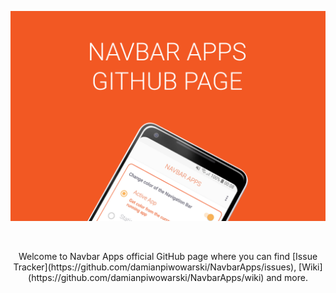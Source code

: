 ![Navbar Apps](https://github.com/damianpiwowarski/NavbarApps/blob/master/github-image.png?raw=true)

<br/>

<p align="center">Welcome to Navbar Apps official GitHub page where you can find [Issue Tracker](https://github.com/damianpiwowarski/NavbarApps/issues), [Wiki](https://github.com/damianpiwowarski/NavbarApps/wiki) and more.</p>
